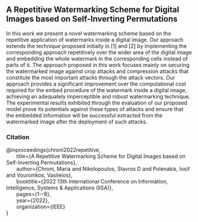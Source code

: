 ## A Repetitive Watermarking Scheme for Digital Images based on Self-Inverting Permutations <br>
In this work we present a novel watermarking scheme based on the repetitive application of watermarks inside a digital image. Our approach extends the technique proposed initially in [1] and [2] by implementing the corresponding approach repetitively over the wider area of the digital image and embedding the whole watermark in the corresponding cells instead of parts of it. The approach proposed in this work focuses mainly on securing the watermarked image against crop attacks and compression attacks that constitute the most important attacks through the attack vectors. Our approach provides a significant improvement over the computational cost required for the embed procedure of the watermark inside a digital image, achieving an adequately imperceptible and robust watermarking technique. The experimental results exhibited through the evaluation of our proposed model prove its potentials against these types of attacks and ensure that the embedded information will be successful extracted from the watermarked image after the deployment of such attacks.<br>

### Citation <br>
@inproceedings{chroni2022repetitive,<br>
  &nbsp;&nbsp;&nbsp;&nbsp;&nbsp;&nbsp; title={A Repetitive Watermarking Scheme for Digital Images based on Self-Inverting Permutations},<br>
  &nbsp;&nbsp;&nbsp;&nbsp;&nbsp;&nbsp; author={Chroni, Maria and Nikolopoulos, Stavros D and Polenakis, Iosif and Vouronikos, Vasileios},<br>
  &nbsp;&nbsp;&nbsp;&nbsp;&nbsp;&nbsp; booktitle={2022 13th International Conference on Information, Intelligence, Systems \& Applications (IISA)},<br>
  &nbsp;&nbsp;&nbsp;&nbsp;&nbsp;&nbsp; pages={1--8},<br>
  &nbsp;&nbsp;&nbsp;&nbsp;&nbsp;&nbsp; year={2022},<br>
  &nbsp;&nbsp;&nbsp;&nbsp;&nbsp;&nbsp; organization={IEEE}<br>
}
